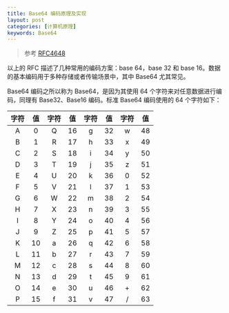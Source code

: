 ```yaml
---
title: Base64 编码原理及实现
layout: post
categories: [计算机原理]
keywords: Base64
---
```


> 参考 [RFC4648](https://datatracker.ietf.org/doc/html/rfc4648)

以上的 RFC 描述了几种常用的编码方案：base 64，base 32 和 base 16。数据的基本编码用于多种存储或者传输场景中，其中 Base64 尤其常见。

Base64 编码之所以称为 Base64，是因为其使用 64 个字符来对任意数据进行编码，同理有 Base32、Base16 编码。标准 Base64 编码使用的 64 个字符如下：

| 字符 | 值 | 字符 | 值 | 字符 | 值 | 字符 | 值 |
| :--: | :--: | :--: | :--: | :--: | :--: | :--: | :--: |
| A | 0 | Q | 16 | g | 32 | w | 48 |
| B | 1 | R | 17 | h | 33 | x | 49 |
| C | 2 | S | 18 | i | 34 | y | 50 |
| D | 3 | T | 19 | j | 35 | z | 51 |
| E | 4 | U | 20 | k | 36 | 0 | 52 |
| F | 5 | V | 21 | l | 37 | 1 | 53 |
| G | 6 | W | 22 | m | 38 | 2 | 54 |
| H | 7 | X | 23 | n | 39 | 3 | 55 |
| I | 8 | Y | 24 | o | 40 | 4 | 56 |
| J | 9 | Z | 25 | p | 41 | 5 | 57 |
| K | 10 | a | 26 | q | 42 | 6 | 58 |
| L | 11 | b | 27 | r | 43 | 7 | 59 |
| M | 12 | c | 28 | s | 44 | 8 | 60 |
| N | 13 | d | 29 | t | 45 | 9 | 61 |
| O | 14 | e | 30 | u | 46 | + | 62 |
| P | 15 | f | 31 | v | 47 | / | 63 |

